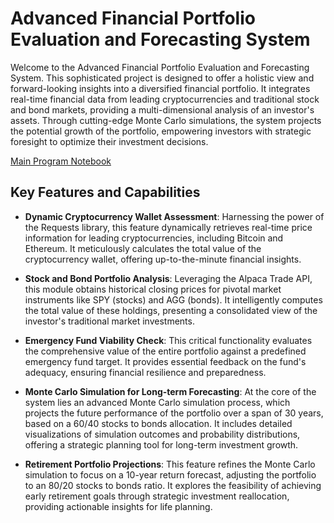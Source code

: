 # Advanced Financial Portfolio Evaluation and Forecasting System

Welcome to the Advanced Financial Portfolio Evaluation and Forecasting System. This sophisticated project is designed to offer a holistic view and forward-looking insights into a diversified financial portfolio. It integrates real-time financial data from leading cryptocurrencies and traditional stock and bond markets, providing a multi-dimensional analysis of an investor's assets. Through cutting-edge Monte Carlo simulations, the system projects the potential growth of the portfolio, empowering investors with strategic foresight to optimize their investment decisions.

[Main Program Notebook](https://github.com/jancichocki/Module_5_Challenge/blob/main/Main.ipynb)

## Key Features and Capabilities

- **Dynamic Cryptocurrency Wallet Assessment**: Harnessing the power of the Requests library, this feature dynamically retrieves real-time price information for leading cryptocurrencies, including Bitcoin and Ethereum. It meticulously calculates the total value of the cryptocurrency wallet, offering up-to-the-minute financial insights.

- **Stock and Bond Portfolio Analysis**: Leveraging the Alpaca Trade API, this module obtains historical closing prices for pivotal market instruments like SPY (stocks) and AGG (bonds). It intelligently computes the total value of these holdings, presenting a consolidated view of the investor's traditional market investments.

- **Emergency Fund Viability Check**: This critical functionality evaluates the comprehensive value of the entire portfolio against a predefined emergency fund target. It provides essential feedback on the fund's adequacy, ensuring financial resilience and preparedness.

- **Monte Carlo Simulation for Long-term Forecasting**: At the core of the system lies an advanced Monte Carlo simulation process, which projects the future performance of the portfolio over a span of 30 years, based on a 60/40 stocks to bonds allocation. It includes detailed visualizations of simulation outcomes and probability distributions, offering a strategic planning tool for long-term investment growth.

- **Retirement Portfolio Projections**: This feature refines the Monte Carlo simulation to focus on a 10-year return forecast, adjusting the portfolio to an 80/20 stocks to bonds ratio. It explores the feasibility of achieving early retirement goals through strategic investment reallocation, providing actionable insights for life planning.
